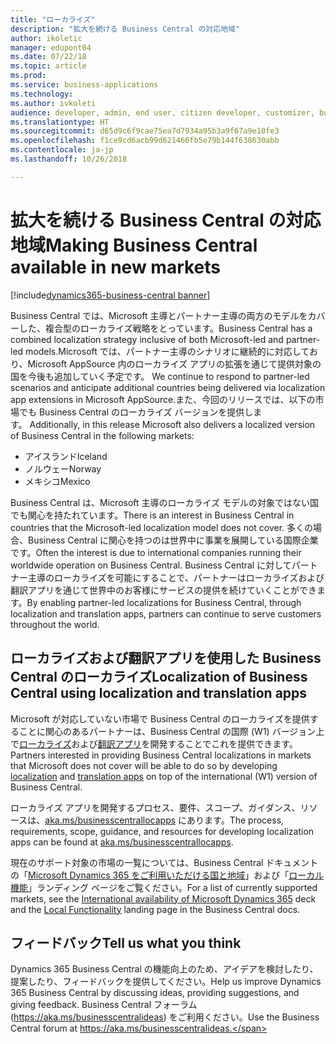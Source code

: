 ```yaml
---
title: "ローカライズ"
description: "拡大を続ける Business Central の対応地域"
author: ikoletic
manager: edupont04
ms.date: 07/22/18
ms.topic: article
ms.prod: 
ms.service: business-applications
ms.technology: 
ms.author: ivkoleti
audience: developer, admin, end user, citizen developer, customizer, business analyst, IT pro
ms.translationtype: HT
ms.sourcegitcommit: d65d9c6f9cae75ea7d7934a95b3a9f67a9e10fe3
ms.openlocfilehash: f1ce9cd6acb99d621466fb5e79b144f638630abb
ms.contentlocale: ja-jp
ms.lasthandoff: 10/26/2018

---
```


# <a name="making-business-central-available-in-new-markets"></a><span data-ttu-id="21772-103">拡大を続ける Business Central の対応地域</span><span class="sxs-lookup"><span data-stu-id="21772-103">Making Business Central available in new markets</span></span>

[!include[dynamics365-business-central banner](../includes/dynamics365-business-central.md)]



<span data-ttu-id="21772-104">Business Central では、Microsoft 主導とパートナー主導の両方のモデルをカバーした、複合型のローカライズ戦略をとっています。</span><span class="sxs-lookup"><span data-stu-id="21772-104">Business Central has a combined localization strategy inclusive of both Microsoft-led and partner-led models.</span></span><span data-ttu-id="21772-105">Microsoft では、パートナー主導のシナリオに継続的に対応しており、Microsoft AppSource 内のローカライズ アプリの拡張を通じて提供対象の国を今後も追加していく予定です。</span><span class="sxs-lookup"><span data-stu-id="21772-105"> We continue to respond to partner-led scenarios and anticipate additional countries being delivered via localization app extensions in Microsoft AppSource.</span></span><span data-ttu-id="21772-106">また、今回のリリースでは、以下の市場でも Business Central のローカライズ バージョンを提供します。</span><span class="sxs-lookup"><span data-stu-id="21772-106"> Additionally, in this release Microsoft also delivers a localized version of Business Central in the following markets:</span></span>

- <span data-ttu-id="21772-107">アイスランド</span><span class="sxs-lookup"><span data-stu-id="21772-107">Iceland</span></span>
- <span data-ttu-id="21772-108">ノルウェー</span><span class="sxs-lookup"><span data-stu-id="21772-108">Norway</span></span>
- <span data-ttu-id="21772-109">メキシコ</span><span class="sxs-lookup"><span data-stu-id="21772-109">Mexico</span></span>

<span data-ttu-id="21772-110">Business Central は、Microsoft 主導のローカライズ モデルの対象ではない国でも関心を持たれています。</span><span class="sxs-lookup"><span data-stu-id="21772-110">There is an interest in Business Central in countries that the Microsoft-led localization model does not cover.</span></span> <span data-ttu-id="21772-111">多くの場合、Business Central に関心を持つのは世界中に事業を展開している国際企業です。</span><span class="sxs-lookup"><span data-stu-id="21772-111">Often the interest is due to international companies running their worldwide operation on Business Central.</span></span> <span data-ttu-id="21772-112">Business Central に対してパートナー主導のローカライズを可能にすることで、パートナーはローカライズおよび翻訳アプリを通じて世界中のお客様にサービスの提供を続けていくことができます。</span><span class="sxs-lookup"><span data-stu-id="21772-112">By enabling partner-led localizations for Business Central, through localization and translation apps, partners can continue to serve customers throughout the world.</span></span>  

## <a name="localization-of-business-central-using-localization-and-translation-apps"></a><span data-ttu-id="21772-113">ローカライズおよび翻訳アプリを使用した Business Central のローカライズ</span><span class="sxs-lookup"><span data-stu-id="21772-113">Localization of Business Central using localization and translation apps</span></span>
<span data-ttu-id="21772-114">Microsoft が対応していない市場で Business Central のローカライズを提供することに関心のあるパートナーは、Business Central の国際 (W1) バージョン上で[ローカライズ](https://aka.ms/businesscentrallocapps)および[翻訳アプリ](/dynamics365/business-central/dev-itpro/developer/devenv-work-with-translation-files#translation-and-localization-apps)を開発することでこれを提供できます。</span><span class="sxs-lookup"><span data-stu-id="21772-114">Partners interested in providing Business Central localizations in markets that Microsoft does not cover will be able to do so by developing [localization](https://aka.ms/businesscentrallocapps) and [translation apps](/dynamics365/business-central/dev-itpro/developer/devenv-work-with-translation-files#translation-and-localization-apps) on top of the international (W1) version of Business Central.</span></span>

<span data-ttu-id="21772-115">ローカライズ アプリを開発するプロセス、要件、スコープ、ガイダンス、リソースは、[aka.ms/businesscentrallocapps](//aka.ms/businesscentrallocapps) にあります。</span><span class="sxs-lookup"><span data-stu-id="21772-115">The process, requirements, scope, guidance, and resources for developing localization apps can be found at [aka.ms/businesscentrallocapps](//aka.ms/businesscentrallocapps).</span></span>  

<span data-ttu-id="21772-116">現在のサポート対象の市場の一覧については、Business Central ドキュメントの「[Microsoft Dynamics 365 をご利用いただける国と地域](https://docs.microsoft.com/dynamics365/get-started/availability)」および「[ローカル機能](/dynamics365/business-central/about-localization)」ランディング ページをご覧ください。</span><span class="sxs-lookup"><span data-stu-id="21772-116">For a list of currently supported markets, see the [International availability of Microsoft Dynamics 365](https://docs.microsoft.com/dynamics365/get-started/availability) deck and the [Local Functionality](/dynamics365/business-central/about-localization) landing page in the Business Central docs.</span></span>

<!--
## Status
### Availability
Cloud, on-premises, hybrid
### Regional availability
No regional restrictions.
-->

## <a name="tell-us-what-you-think"></a><span data-ttu-id="21772-117">フィードバック</span><span class="sxs-lookup"><span data-stu-id="21772-117">Tell us what you think</span></span>
<span data-ttu-id="21772-118">Dynamics 365 Business Central の機能向上のため、アイデアを検討したり、提案したり、フィードバックを提供してください。</span><span class="sxs-lookup"><span data-stu-id="21772-118">Help us improve Dynamics 365 Business Central by discussing ideas, providing suggestions, and giving feedback.</span></span> <span data-ttu-id="21772-119">Business Central フォーラム (https://aka.ms/businesscentralideas) をご利用ください。</span><span class="sxs-lookup"><span data-stu-id="21772-119">Use the Business Central forum at https://aka.ms/businesscentralideas.</span></span>

